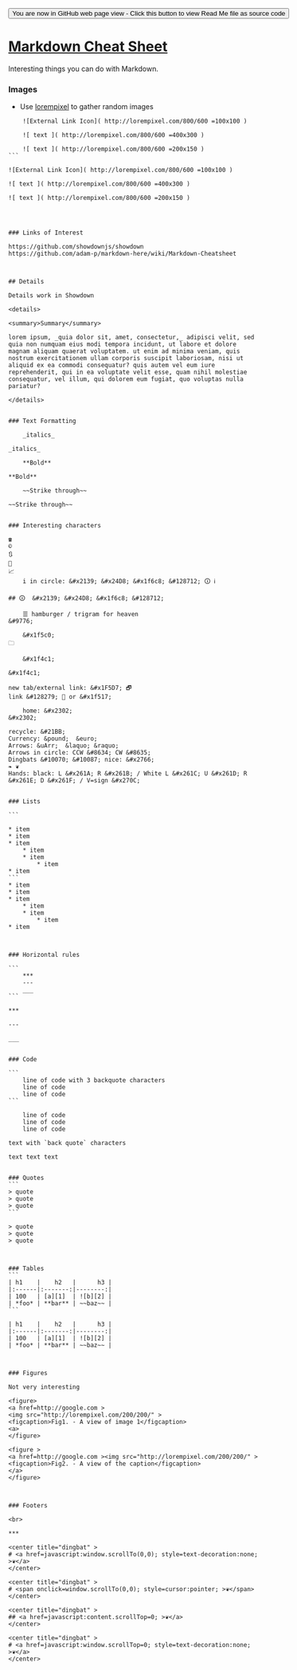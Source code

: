 <span style=display:none; >
[You are now in GitHub source code view - click this link to view Read Me file as a web page]
( https://pushme-pullyou.github.io/index.html#utilities/markdown-cheat-sheet.md "View file as a web page." ) </span>
<input type=button onclick=window.location.href='https://github.com/pushme-pullyou/pushme-pullyou.github.io/tree/master/cookbook-html/templates/'; value='You are now in GitHub web page view - Click this button to view Read Me file as source code' />


[Markdown Cheat Sheet]( #utilities/markdown-cheat-sheet.md )
===

Interesting things you can do with Markdown.




### Images

* Use [lorempixel]( http://lorempixel.com ) to gather random images
````
	![External Link Icon]( http://lorempixel.com/800/600 =100x100 )

	![ text ]( http://lorempixel.com/800/600 =400x300 )

	![ text ]( http://lorempixel.com/800/600 =200x150 )
```

![External Link Icon]( http://lorempixel.com/800/600 =100x100 )

![ text ]( http://lorempixel.com/800/600 =400x300 )

![ text ]( http://lorempixel.com/800/600 =200x150 )




### Links of Interest

https://github.com/showdownjs/showdown
https://github.com/adam-p/markdown-here/wiki/Markdown-Cheatsheet



## Details

Details work in Showdown

<details>

<summary>Summary</summary>

lorem ipsum, _quia dolor sit, amet, consectetur,_ adipisci velit, sed quia non numquam eius modi tempora incidunt, ut labore et dolore magnam aliquam quaerat voluptatem. ut enim ad minima veniam, quis nostrum exercitationem ullam corporis suscipit laboriosam, nisi ut aliquid ex ea commodi consequatur? quis autem vel eum iure reprehenderit, qui in ea voluptate velit esse, quam nihil molestiae consequatur, vel illum, qui dolorem eum fugiat, quo voluptas nulla pariatur?

</details>


### Text Formatting

	_italics_

_italics_

	**Bold**

**Bold**

	~~Strike through~~

~~Strike through~~


### Interesting characters

☎
©
🔃
🔭
📈
	i in circle: &#x2139; &#x24D8; &#x1f6c8; &#128712; 🛈 ℹ

## 🛈  &#x2139; &#x24D8; &#x1f6c8; &#128712;

	☰ hamburger / trigram for heaven 
&#9776;

	&#x1f5c0;
🗀 

	&#x1f4c1;

&#x1f4c1;

new tab/external link: &#x1F5D7; 🗗
link &#128279; 🔗 or &#x1f517;

	home: &#x2302;
&#x2302;

recycle: &#21BB;
Currency: &pound;  &euro;
Arrows: &uArr;  &laquo; &raquo;
Arrows in circle: CCW &#8634; CW &#8635;
Dingbats &#10070; &#10087; nice: &#x2766;
❧ ❦
Hands: black: L &#x261A; R &#x261B; / White L &#x261C; U &#x261D; R &#x261E; D &#x261F; / V=sign &#x270C;


### Lists

```

* item
* item
* item
	* item
	* item
		* item
* item
```
* item
* item
* item
	* item
	* item
		* item
* item



### Horizontal rules

```
	***
	---
	___
```

***

---

___


### Code

```
	line of code with 3 backquote characters
	line of code
	line of code
```

	line of code
	line of code
	line of code

text with `back quote` characters

text text text


### Quotes
```
> quote
> quote
> quote
```

> quote
> quote
> quote



### Tables
```
| h1    |    h2   |      h3 |
|:------|:-------:|--------:|
| 100   | [a][1]  | ![b][2] |
| *foo* | **bar** | ~~baz~~ |
```

| h1    |    h2   |      h3 |
|:------|:-------:|--------:|
| 100   | [a][1]  | ![b][2] |
| *foo* | **bar** | ~~baz~~ |



### Figures

Not very interesting

<figure>
<a href=http://google.com >
<img src="http://lorempixel.com/200/200/" >
<figcaption>Fig1. - A view of image 1</figcaption>
<a>
</figure>

<figure >
<a href=http://google.com ><img src="http://lorempixel.com/200/200/" >
<figcaption>Fig2. - A view of the caption</figcaption>
</a>
</figure>



### Footers

<br>

***

<center title="dingbat" >
# <a href=javascript:window.scrollTo(0,0); style=text-decoration:none; >❦</a>
</center>

<center title="dingbat" >
# <span onclick=window.scrollTo(0,0); style=cursor:pointer; >❦</span>
</center>

<center title="dingbat" >
## <a href=javascript:content.scrollTop=0; >❦</a>
</center>

<center title="dingbat" >
# <a href=javascript:window.scrollTop=0; style=text-decoration:none; >❦</a>
</center>
